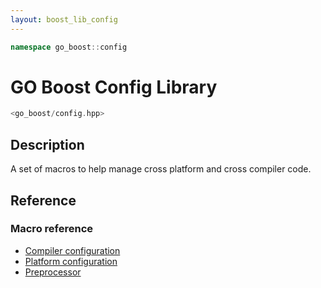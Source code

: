 ```yaml
---
layout: boost_lib_config
---
```


```c++
namespace go_boost::config
```

# GO Boost Config Library

```c++
<go_boost/config.hpp>
```

## Description

A set of macros to help manage cross platform and cross compiler
code.

## Reference

### Macro reference

* [Compiler configuration](./macro_compiler_configuration.html)
* [Platform configuration](./macro_platform_configuration.html)
* [Preprocessor](./macro_preprocessor.html)
